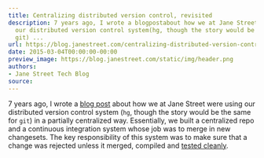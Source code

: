 ```yaml
---
title: Centralizing distributed version control, revisited
description: 7 years ago, I wrote a blogpostabout how we at Jane Street were using
  our distributed version control system(hg, though the story would be the same for
  git) ...
url: https://blog.janestreet.com/centralizing-distributed-version-control-revisited/
date: 2015-03-04T00:00:00-00:00
preview_image: https://blog.janestreet.com/static/img/header.png
authors:
- Jane Street Tech Blog
source:
---
```


<p>7 years ago, I wrote a <a href="https://blog.janestreet.com/centralizing-distributed-version-control/" title="Centralizing Distributed Version Control">blog
post</a>
about how we at Jane Street were using our distributed version control system
(<code class="highlighter-rouge">hg</code>, though the story would be the same for <code class="highlighter-rouge">git</code>) in a partially centralized
way. Essentially, we built a centralized repo and a continuous integration
system whose job was to merge in new changesets. The key responsibility of this
system was to make sure that a change was rejected unless it merged, compiled
and <a href="http://graydon2.dreamwidth.org/1597.html" title="The Not Rocket Science Rule">tested
cleanly</a>.</p>


